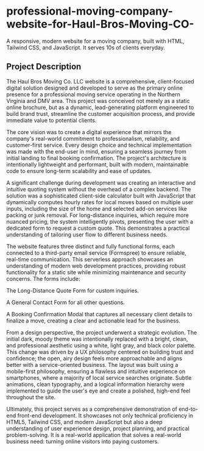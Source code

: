 # professional-moving-company-website-for-Haul-Bros-Moving-CO-
A responsive, modern website for a moving company, built with HTML, Tailwind CSS, and JavaScript. It serves 10s of clients everyday.

## Project Description
The Haul Bros Moving Co. LLC website is a comprehensive, client-focused digital solution designed and developed to serve as the primary online presence for a professional moving service operating in the Northern Virginia and DMV area. This project was conceived not merely as a static online brochure, but as a dynamic, lead-generating platform engineered to build brand trust, streamline the customer acquisition process, and provide immediate value to potential clients.

The core vision was to create a digital experience that mirrors the company's real-world commitment to professionalism, reliability, and customer-first service. Every design choice and technical implementation was made with the end-user in mind, ensuring a seamless journey from initial landing to final booking confirmation. The project's architecture is intentionally lightweight and performant, built with modern, maintainable code to ensure long-term scalability and ease of updates.

A significant challenge during development was creating an interactive and intuitive quoting system without the overhead of a complex backend. The solution was a sophisticated client-side calculator built with JavaScript that dynamically computes hourly rates for local moves based on multiple user inputs, including the size of the home and selected add-on services like packing or junk removal. For long-distance inquiries, which require more nuanced pricing, the system intelligently pivots, presenting the user with a dedicated form to request a custom quote. This demonstrates a practical understanding of tailoring user flow to different business needs.

The website features three distinct and fully functional forms, each connected to a third-party email service (Formspree) to ensure reliable, real-time communication. This serverless approach showcases an understanding of modern web development practices, providing robust functionality for a static site while minimizing maintenance and security concerns. The forms include:

The Long-Distance Quote Form for custom inquiries.

A General Contact Form for all other questions.

A Booking Confirmation Modal that captures all necessary client details to finalize a move, creating a clear and actionable lead for the business.

From a design perspective, the project underwent a strategic evolution. The initial dark, moody theme was intentionally replaced with a bright, clean, and professional aesthetic using a white, light gray, and black color palette. This change was driven by a UX philosophy centered on building trust and confidence; the open, airy design feels more approachable and aligns better with a service-oriented business. The layout was built using a mobile-first philosophy, ensuring a flawless and intuitive experience on smartphones, where a majority of local service searches originate. Subtle animations, clean typography, and a logical information hierarchy were implemented to guide the user's eye and create a polished, high-end feel throughout the site.

Ultimately, this project serves as a comprehensive demonstration of end-to-end front-end development. It showcases not only technical proficiency in HTML5, Tailwind CSS, and modern JavaScript but also a deep understanding of user experience design, project planning, and practical problem-solving. It is a real-world application that solves a real-world business need: turning online visitors into paying customers.
